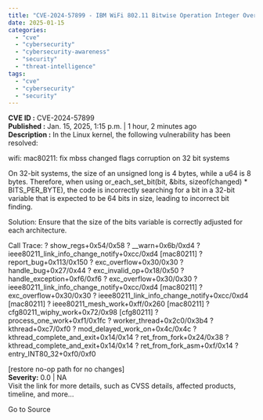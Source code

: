 ```yaml
---
title: "CVE-2024-57899 - IBM WiFi 802.11 Bitwise Operation Integer Overflow Vulnerability"
date: 2025-01-15
categories: 
  - "cve"
  - "cybersecurity"
  - "cybersecurity-awareness"
  - "security"
  - "threat-intelligence"
tags: 
  - "cve"
  - "cybersecurity"
  - "security"
---
```


**CVE ID :** CVE-2024-57899  
**Published :** Jan. 15, 2025, 1:15 p.m. | 1 hour, 2 minutes ago  
**Description :** In the Linux kernel, the following vulnerability has been resolved:

wifi: mac80211: fix mbss changed flags corruption on 32 bit systems

On 32-bit systems, the size of an unsigned long is 4 bytes, while a u64 is 8 bytes. Therefore, when using or\_each\_set\_bit(bit, &bits, sizeof(changed) \* BITS\_PER\_BYTE), the code is incorrectly searching for a bit in a 32-bit variable that is expected to be 64 bits in size, leading to incorrect bit finding.

Solution: Ensure that the size of the bits variable is correctly adjusted for each architecture.

Call Trace: ? show\_regs+0x54/0x58 ? \_\_warn+0x6b/0xd4 ? ieee80211\_link\_info\_change\_notify+0xcc/0xd4 \[mac80211\] ? report\_bug+0x113/0x150 ? exc\_overflow+0x30/0x30 ? handle\_bug+0x27/0x44 ? exc\_invalid\_op+0x18/0x50 ? handle\_exception+0xf6/0xf6 ? exc\_overflow+0x30/0x30 ? ieee80211\_link\_info\_change\_notify+0xcc/0xd4 \[mac80211\] ? exc\_overflow+0x30/0x30 ? ieee80211\_link\_info\_change\_notify+0xcc/0xd4 \[mac80211\] ? ieee80211\_mesh\_work+0xff/0x260 \[mac80211\] ? cfg80211\_wiphy\_work+0x72/0x98 \[cfg80211\] ? process\_one\_work+0xf1/0x1fc ? worker\_thread+0x2c0/0x3b4 ? kthread+0xc7/0xf0 ? mod\_delayed\_work\_on+0x4c/0x4c ? kthread\_complete\_and\_exit+0x14/0x14 ? ret\_from\_fork+0x24/0x38 ? kthread\_complete\_and\_exit+0x14/0x14 ? ret\_from\_fork\_asm+0xf/0x14 ? entry\_INT80\_32+0xf0/0xf0

\[restore no-op path for no changes\]  
**Severity:** 0.0 | NA  
Visit the link for more details, such as CVSS details, affected products, timeline, and more...

Go to Source
